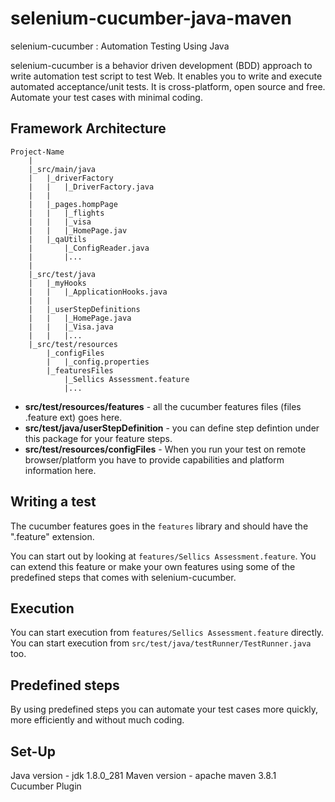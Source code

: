 selenium-cucumber-java-maven
=================

selenium-cucumber : Automation Testing Using Java

selenium-cucumber is a behavior driven development (BDD) approach to write automation test script to test Web.
It enables you to write and execute automated acceptance/unit tests.
It is cross-platform, open source and free.
Automate your test cases with minimal coding.

Framework Architecture
--------------
	Project-Name
		|
		|_src/main/java
		|	|_driverFactory
		|	|	|_DriverFactory.java
		|	|
		|	|_pages.hompPage
		|	|	|_flights
		|	|	|_visa
		|	|	|_HomePage.jav
		|	|_qaUtils
		|		|_ConfigReader.java
		|		|...
		|
		|_src/test/java
		|	|_myHooks
		|	|	|_ApplicationHooks.java
		|	|
		|	|_userStepDefinitions
		|	|	|_HomePage.java
		|	|	|_Visa.java
		|	|	|...
		|_src/test/resources
            |_configFiles
            |   |_config.properties
			|_featuresFiles
				|_Sellics Assessment.feature
				|...

* **src/test/resources/features** - all the cucumber features files (files .feature ext) goes here.
* **src/test/java/userStepDefinition** - you can define step defintion under this package for your feature steps.
* **src/test/resources/configFiles** - When you run your test on remote browser/platform you have to provide capabilities and platform information here.

Writing a test
--------------
The cucumber features goes in the `features` library and should have the ".feature" extension.

You can start out by looking at `features/Sellics Assessment.feature`. You can extend this feature or make your own features using some of the predefined steps that comes with selenium-cucumber.

Execution
-----------------
You can start execution from `features/Sellics Assessment.feature` directly.
You can start execution from `src/test/java/testRunner/TestRunner.java` too.

Predefined steps
-----------------
By using predefined steps you can automate your test cases more quickly, more efficiently and without much coding.

Set-Up
-----------------
Java version - jdk 1.8.0_281
Maven version - apache maven 3.8.1      
Cucumber Plugin

